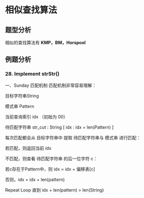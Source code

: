 # 相似查找算法



## 题型分析

相似的查找算法有 **KMP，BM，Horspool**



## 例题分析

### 28. Implement strStr()

一、Sunday 匹配机制
匹配机制非常容易理解：

目标字符串String

模式串 Pattern

当前查询索引 idx （初始为 00）

待匹配字符串 str_cut : String [ idx : idx + len(Pattern) ]

每次匹配都会从 目标字符串中 提取 待匹配字符串与 模式串 进行匹配：

若匹配，则返回当前 idx

不匹配，则查看 待匹配字符串 的后一位字符 c：

若c存在于Pattern中，则 idx = idx + 偏移表[c]

否则，idx = idx + len(pattern)

Repeat Loop 直到 idx + len(pattern) > len(String)
